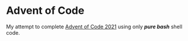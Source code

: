 # Advent of Code
My attempt to complete [Advent of Code 2021](https://adventofcode.com/2021) using only ***pure bash*** shell code.
